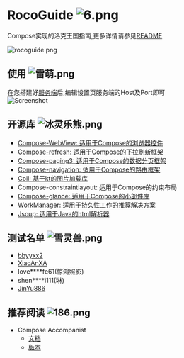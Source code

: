 # RocoGuide ![6.png](https://s2.loli.net/2022/12/17/fz1bZ24TQLc3Der.png)
Compose实现的洛克王国指南,更多详情请参见[README](https://gitee.com/lanier/roco-guide)

![rocoguide.png](https://s2.loli.net/2022/12/17/1pYKteoNiDgMhGL.png)

## 使用  ![雷萌.png](https://s2.loli.net/2022/12/17/Li3ZhEvIQuOTrVt.png)
在您搭建好[服务端](https://github.com/taxeric/RocoGuideServe)后,编辑设置页服务端的Host及Port即可  
![Screenshot](https://s2.loli.net/2023/01/26/vZjcVbw8u3fJHoA.jpg)

## 开源库  ![冰灵乐熊.png](https://s2.loli.net/2022/12/17/yipBaAM7DtgIZCV.png)
- [Compose-WebView: 适用于Compose的浏览器控件](https://google.github.io/accompanist/web/)
- [Compose-refresh: 适用于Compose的下拉刷新框架](https://developer.android.com/reference/kotlin/androidx/compose/material/pullrefresh/package-summary/)
- [Compose-paging3: 适用于Compose的数据分页框架](https://developer.android.google.cn/topic/libraries/architecture/paging/v3-overview)
- [Compose-navigation: 适用于Compose的路由框架](https://developer.android.google.cn/guide/navigation/navigation-getting-started)
- [Coil: 基于kt的图片加载库](https://github.com/coil-kt/coil/blob/main/README-zh.md)
- Compose-constraintlayout: 适用于Compose的约束布局
- [Compose-glance: 适用于Compose的小部件库](https://developer.android.com/reference/kotlin/androidx/glance/package-summary)
- [WorkManager: 适用于持久性工作的推荐解决方案](https://developer.android.com/topic/libraries/architecture/workmanager)
- [Jsoup: 适用于Java的html解析器](https://jsoup.org/)

## 测试名单  ![雪灵兽.png](https://s2.loli.net/2022/12/17/tQ3l9UcOfPMnzZ4.png)
- [bbyyxx2](https://github.com/bbyyxx2)
- [XiaoAnXA](https://github.com/XiaoAnXA)
- love****fe61(惊鸿照影)
- shen****i111(琳)
- [JinYu886](https://gitee.com/JinYucc)

## 推荐阅读  ![186.png](https://s2.loli.net/2022/12/17/3g2aUqXycIsfFLW.png)
- Compose Accompanist
  - [文档](https://google.github.io/accompanist/)
  - [版本](https://search.maven.org/search?q=g:com.google.accompanist)

